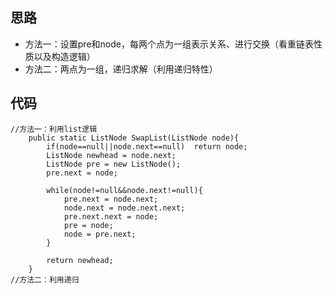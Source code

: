 ## 思路

-    方法一：设置pre和node，每两个点为一组表示关系、进行交换（看重链表性质以及构造逻辑）
-    方法二：两点为一组，递归求解（利用递归特性）

## 代码
```
//方法一：利用list逻辑
    public static ListNode SwapList(ListNode node){
        if(node==null||node.next==null)  return node;
        ListNode newhead = node.next;
        ListNode pre = new ListNode();
        pre.next = node;

        while(node!=null&&node.next!=null){
            pre.next = node.next;
            node.next = node.next.next;
            pre.next.next = node;
            pre = node;
            node = pre.next;
        }
    
        return newhead;
    }
//方法二：利用递归
    
```
